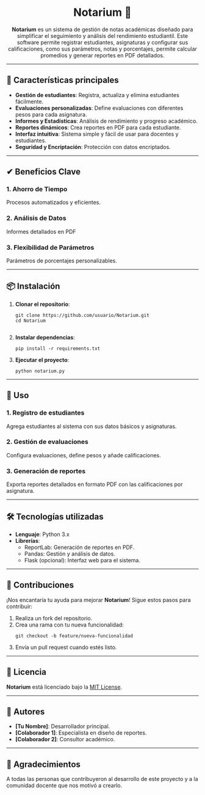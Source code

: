 <!DOCTYPE html>
<html lang="en">
<head>
  <meta charset="UTF-8">
  <meta name="viewport" content="width=device-width, initial-scale=1.0">
</head>
<body>
  <!-- Título centrado -->
  <div style="text-align: center;">
    <h1>Notarium 📔</h1>
    <p><b>Notarium</b> es un sistema de gestión de notas académicas diseñado para simplificar el seguimiento y análisis del rendimiento estudiantil. Este software permite registrar estudiantes, asignaturas y configurar sus calificaciones, como sus parámetros, notas y porcentajes, permite calcular promedios y generar reportes en PDF detallados.</p>
  </div>

  <hr>

  <!-- Características principales -->
  <h2>🚀 Características principales</h2>
  <ul>
    <li><strong>Gestión de estudiantes</strong>: Registra, actualiza y elimina estudiantes fácilmente.</li>
    <li><strong>Evaluaciones personalizadas</strong>: Define evaluaciones con diferentes pesos para cada asignatura.</li>
    <li><strong>Informes y Estadísticas</strong>: Análisis de rendimiento y progreso académico.</li>
    <li><strong>Reportes dinámicos</strong>: Crea reportes en PDF para cada estudiante.</li>
    <li><strong>Interfaz intuitiva</strong>: Sistema simple y fácil de usar para docentes y estudiantes.</li>
    <li><strong>Seguridad y Encriptación</strong>: Protección con datos encriptados.</li>
  </ul>

  <hr>
  
  <!-- Uso -->
  <h2>✔ Beneficios Clave</h2>
  <h3>1. Ahorro de Tiempo</h3>
  <p>Procesos automatizados y eficientes.</p>
  <h3>2. Análisis de Datos</h3>
  <p>Informes detallados en PDF</p>
  <h3>3. Flexibilidad de Parámetros</h3>
  <p>Parámetros de porcentajes personalizables.</p>

  <hr>

  <!-- Instalación -->
  <h2>📦 Instalación</h2>
  <ol>
    <li>
      <p><strong>Clonar el repositorio</strong>:</p>
      <pre><code>git clone https://github.com/usuario/Notarium.git
cd Notarium
      </code></pre>
    </li>
    <li>
      <p><strong>Instalar dependencias</strong>:</p>
      <pre><code>pip install -r requirements.txt</code></pre>
    </li>
    <li>
      <p><strong>Ejecutar el proyecto</strong>:</p>
      <pre><code>python notarium.py</code></pre>
    </li>
  </ol>

  <hr>

  <!-- Uso -->
  <h2>📝 Uso</h2>
  <h3>1. Registro de estudiantes</h3>
  <p>Agrega estudiantes al sistema con sus datos básicos y asignaturas.</p>
  <h3>2. Gestión de evaluaciones</h3>
  <p>Configura evaluaciones, define pesos y añade calificaciones.</p>
  <h3>3. Generación de reportes</h3>
  <p>Exporta reportes detallados en formato PDF con las calificaciones por asignatura.</p>

  <hr>

  <!-- Tecnologías utilizadas -->
  <h2>🛠️ Tecnologías utilizadas</h2>
  <ul>
    <li><strong>Lenguaje</strong>: Python 3.x</li>
    <li><strong>Librerías</strong>:
      <ul>
        <li>ReportLab: Generación de reportes en PDF.</li>
        <li>Pandas: Gestión y análisis de datos.</li>
        <li>Flask (opcional): Interfaz web para el sistema.</li>
      </ul>
    </li>
  </ul>

  <hr>

  <!-- Contribuciones -->
  <h2>🤝 Contribuciones</h2>
  <p>¡Nos encantaría tu ayuda para mejorar <strong>Notarium</strong>! Sigue estos pasos para contribuir:</p>
  <ol>
    <li>Realiza un fork del repositorio.</li>
    <li>Crea una rama con tu nueva funcionalidad:
      <pre><code>git checkout -b feature/nueva-funcionalidad</code></pre>
    </li>
    <li>Envía un pull request cuando estés listo.</li>
  </ol>

  <hr>

  <!-- Licencia -->
  <h2>📄 Licencia</h2>
  <p><strong>Notarium</strong> está licenciado bajo la <a href="LICENSE">MIT License</a>.</p>

  <hr>

  <!-- Autores -->
  <h2>👥 Autores</h2>
  <ul>
    <li><strong>[Tu Nombre]</strong>: Desarrollador principal.</li>
    <li><strong>[Colaborador 1]</strong>: Especialista en diseño de reportes.</li>
    <li><strong>[Colaborador 2]</strong>: Consultor académico.</li>
  </ul>

  <hr>

  <!-- Agradecimientos -->
  <h2>🌟 Agradecimientos</h2>
  <p>A todas las personas que contribuyeron al desarrollo de este proyecto y a la comunidad docente que nos motivó a crearlo.</p>
</body>
</html>
